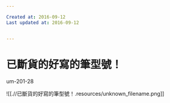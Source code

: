 ```yaml
---

Created at: 2016-09-12
Last updated at: 2016-09-12


---
```


# 已斷貨的好寫的筆型號！


um-201-28

![[.//已斷貨的好寫的筆型號！.resources/unknown_filename.png]]

